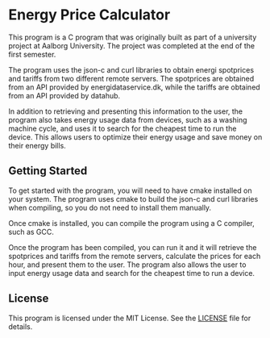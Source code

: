 # Energy Price Calculator

This program is a C program that was originally built as part of a university project at Aalborg University. The project was completed at the end of the first semester.

The program uses the json-c and curl libraries to obtain energi spotprices and tariffs from two different remote servers. The spotprices are obtained from an API provided by energidataservice.dk, while the tariffs are obtained from an API provided by datahub.

In addition to retrieving and presenting this information to the user, the program also takes energy usage data from devices, such as a washing machine cycle, and uses it to search for the cheapest time to run the device. This allows users to optimize their energy usage and save money on their energy bills.

## Getting Started

To get started with the program, you will need to have cmake installed on your system. The program uses cmake to build the json-c and curl libraries when compiling, so you do not need to install them manually.

Once cmake is installed, you can compile the program using a C compiler, such as GCC.

Once the program has been compiled, you can run it and it will retrieve the spotprices and tariffs from the remote servers, calculate the prices for each hour, and present them to the user. The program also allows the user to input energy usage data and search for the cheapest time to run a device.

## License

This program is licensed under the MIT License. See the [LICENSE](LICENSE.md) file for details.
